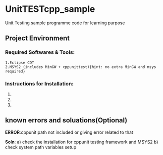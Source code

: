 # UnitTESTcpp_sample

Unit Testing sample programme code for learning purpose

## Project Environment

### Required Softwares & Tools:
	1.Eclipse CDT
	2.MSYS2 (includes MinGW + cppunittest){hint: no extra MinGW and msys required}
		
### Instructions for Installation:
1.

2.

3.

## known errors and soluations(Optional)

**ERROR**:cppunit path not included or giving error related to that

**Soln**:
		a) check the installation for cppunit testing framework and MSYS2
		b) check system path variables setup
